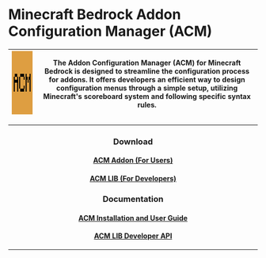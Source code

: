 # Minecraft Bedrock Addon Configuration Manager (ACM)

| <img src="packs/BP/pack_icon.png" alt="ACM Logo" width="128" height="128" style="margin-right: 20px;"/> | The Addon Configuration Manager (ACM) for Minecraft Bedrock is designed to streamline the configuration process for addons. It offers developers an efficient way to design configuration menus through a simple setup, utilizing Minecraft's scoreboard system and following specific syntax rules. |
| --- | --- |

---

<div align="center">

### Download
#### [ACM Addon (For Users)](https://github.com/voxeldon/mcb-acm/releases/download/ADDON/acm1.0.0.mcaddon)
#### [ACM LIB (For Developers)](https://github.com/voxeldon/mcb-acm/releases/download/TS_API/acm_api.ts)

### Documentation
#### [ACM Installation and User Guide](https://github.com/voxeldon/mcb-acm/blob/main/docs/user.md)
#### [ACM LIB Developer API](https://github.com/voxeldon/mcb-acm/blob/main/docs/api.md)

</div>

---
